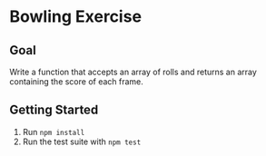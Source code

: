 # Bowling Exercise  

## Goal  

Write a function that accepts an array of rolls and returns an array containing the score of each frame.  

## Getting Started  

1. Run `npm install`  
2. Run the test suite with `npm test`  
